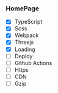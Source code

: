 ### HomePage

- [x] TypeScript
- [x] Scss
- [x] Webpack
- [x] Threejs
- [x] Loading
- [ ] Deploy
- [ ] Github Actions
- [ ] Https
- [ ] CDN
- [ ] Gzip
